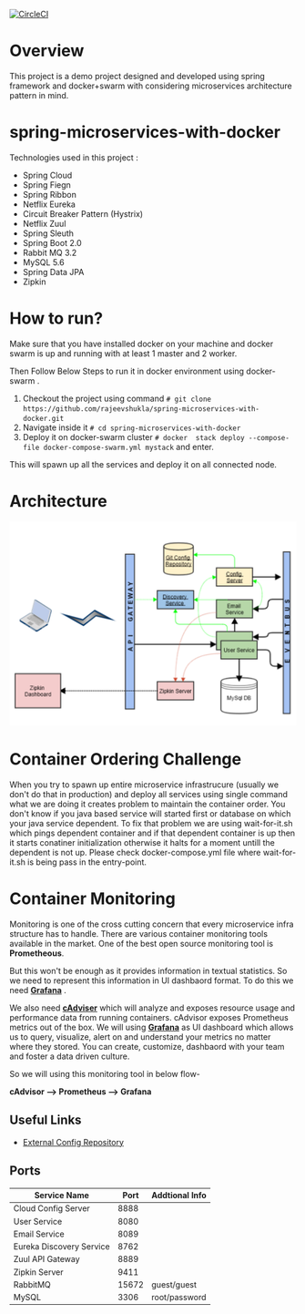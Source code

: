 [![CircleCI](https://circleci.com/gh/rajeevshukla/spring-microservices-with-docker/tree/master.svg?style=svg)](https://circleci.com/gh/rajeevshukla/spring-microservices-with-docker/tree/master)

# Overview

This project is a demo project designed and developed using spring framework and docker+swarm with considering microservices architecture  pattern in mind.

# spring-microservices-with-docker

  Technologies used in this project : <br>

- Spring Cloud
- Spring Fiegn
- Spring Ribbon
- Netflix Eureka
- Circuit Breaker Pattern (Hystrix)<br>
- Netflix Zuul <br>
- Spring Sleuth<br>
- Spring Boot 2.0 <br>
- Rabbit MQ 3.2
- MySQL 5.6
- Spring Data JPA 
- Zipkin
 
# How to run?

Make sure that you have installed docker on your machine and docker swarm is up and running with at least 1 master and 2 worker. 

 Then Follow Below Steps to run it in docker environment using docker-swarm .

 1. Checkout the project using command  `# git clone https://github.com/rajeevshukla/spring-microservices-with-docker.git`
 2. Navigate inside it `# cd spring-microservices-with-docker`
 3. Deploy it on docker-swarm cluster `# docker  stack deploy --compose-file docker-compose-swarm.yml mystack` and enter. 

This will spawn up all the services and deploy it on all connected node.  

# Architecture 

![Architecture image](https://github.com/rajeevshukla/spring-microservices-with-docker/blob/master/Architecture.png)


# Container Ordering Challenge

When you try to spawn up entire microservice infrastrucure (usually we don't do that in production)  and deploy all services using single command what we are doing it creates problem to maintain the container order. You don't know if you java based service will started first or database on which your java service dependent. To fix that problem we are using wait-for-it.sh which pings dependent container and  if that dependent container is up then it starts conatiner initialization otherwise it halts for a moment untill the dependent is not up.  Please check docker-compose.yml file where wait-for-it.sh is being pass in the entry-point. 


# Container Monitoring

Monitoring is one of the cross cutting concern that every microservice infra structure has to handle. There are various container monitoring tools available in the market. One of the best open source monitoring tool is **Prometheous**.

But  this won't be enough as it provides information in textual statistics. So we need to represent this information in UI dashbaord format. To do this we need [**Grafana**](https://grafana.com/) . 

We also need [**cAdviser**](https://github.com/google/cadvisor) which will analyze and exposes resource usage and performance data from running containers. cAdvisor exposes Prometheus metrics out of the box. 
 We will using [**Grafana**](https://grafana.com/) as UI dashboard which allows us to query, visualize, alert on and understand your metrics no matter where they stored.  You can create, customize, dashbaord with your team and foster a data driven culture. 

 So we will using this monitoring tool in below flow-  

**cAdvisor --> Prometheus -->  Grafana**


## Useful Links

* [External Config Repository](https://github.com/rajeevshukla/spring-cloud-config-props)

## Ports

| Service Name             	| Port  	| Addtional Info 	|
|--------------------------	|-------	|----------------	|
| Cloud Config Server      	| 8888  	|                	|
| User Service             	| 8080  	|                	|
| Email Service            	| 8089  	|                	|
| Eureka Discovery Service 	| 8762  	|                	|
| Zuul API Gateway         	| 8889  	|                	|
| Zipkin Server            	| 9411  	|                	|
| RabbitMQ                 	| 15672 	| guest/guest    	|
| MySQL                    	| 3306  	| root/password  	|

